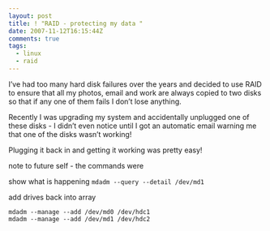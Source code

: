 ```yaml
---
layout: post
title: ! "RAID - protecting my data "
date: 2007-11-12T16:15:44Z
comments: true
tags:
  - linux
  - raid
---
```


I’ve
had too many hard disk failures over the years and decided to use RAID
to ensure that all my photos, email and work are always copied to two
disks so that if any one of them fails I don’t lose anything.

<!--more-->

Recently I was upgrading my system and accidentally unplugged one of
these disks - I didn’t even notice until I got an automatic email
warning me that one of the disks wasn’t working!

Plugging it back in and getting it working was pretty easy!

note to future self - the commands were

show what is happening `mdadm --query --detail /dev/md1`

add drives back into array

```
mdadm --manage --add /dev/md0 /dev/hdc1
mdadm --manage --add /dev/md1 /dev/hdc2
```
